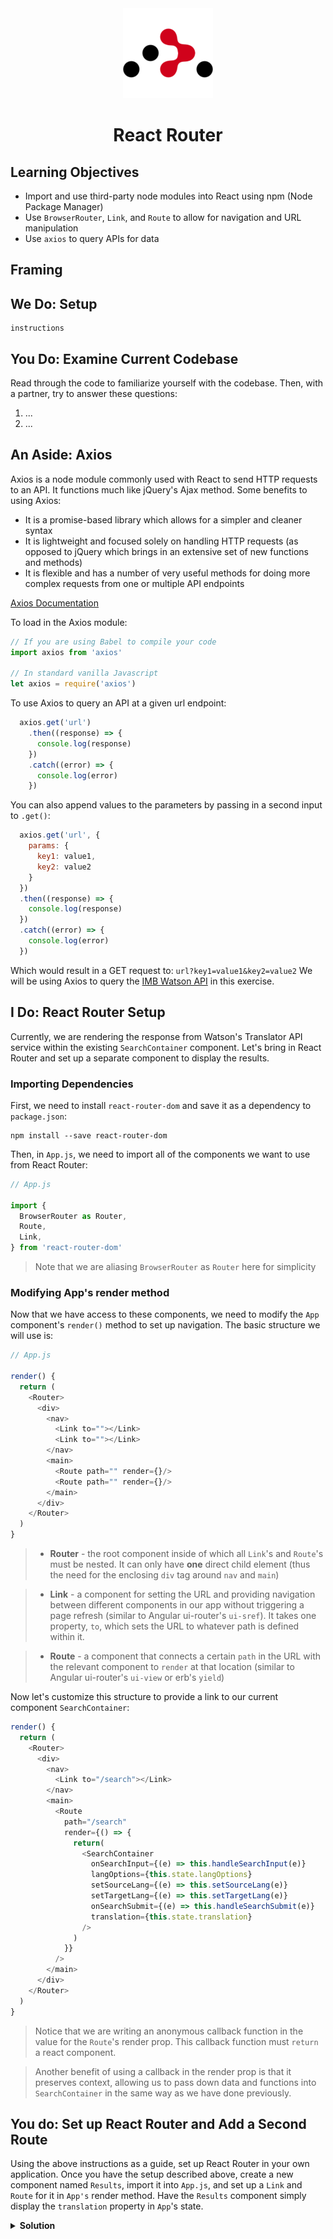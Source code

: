 <div align="center">
  <img src="react-router-logo.png" />
  <h1 align="center">React Router</h1>
</div>

## Learning Objectives
- Import and use third-party node modules into React using npm (Node Package Manager)
- Use `BrowserRouter`, `Link`, and `Route` to allow for navigation and URL manipulation
- Use `axios` to query APIs for data


## Framing

## We Do: Setup
```
instructions
```

## You Do: Examine Current Codebase
Read through the code to familiarize yourself with the codebase. Then, with a partner, try to answer these questions:
1. ...
2. ...


## An Aside: Axios
Axios is a node module commonly used with React to send HTTP requests to an API. It functions much like jQuery's Ajax method. Some benefits to using Axios:
- It is a promise-based library which allows for a simpler and cleaner syntax
- It is lightweight and focused solely on handling HTTP requests (as opposed to jQuery which brings in an extensive set of new functions and methods)
- It is flexible and has a number of very useful methods for doing more complex requests from one or multiple API endpoints

[Axios Documentation](https://github.com/mzabriskie/axios)

To load in the Axios module:
```js
// If you are using Babel to compile your code
import axios from 'axios'

// In standard vanilla Javascript
let axios = require('axios')
```

To use Axios to query an API at a given url endpoint:
```js
  axios.get('url')
    .then((response) => {
      console.log(response)
    })
    .catch((error) => {
      console.log(error)
    })
```

You can also append values to the parameters by passing in a second input to `.get()`:
```js
  axios.get('url', {
    params: {
      key1: value1,
      key2: value2
    }
  })
  .then((response) => {
    console.log(response)
  })
  .catch((error) => {
    console.log(error)
  })
```
Which would result in a GET request to: `url?key1=value1&key2=value2`
We will be using Axios to query the [IMB Watson API](https://watson-api-explorer.mybluemix.net/) in this exercise.


## I Do: React Router Setup
Currently, we are rendering the response from Watson's Translator API service within the existing `SearchContainer` component. Let's bring in React Router and set up a separate component to display the results.

### Importing Dependencies

First, we need to install `react-router-dom` and save it as a dependency to `package.json`:
```
npm install --save react-router-dom
```

Then, in `App.js`, we need to import all of the components we want to use from React Router:
```js
// App.js

import {
  BrowserRouter as Router,
  Route,
  Link,
} from 'react-router-dom'
```
> Note that we are aliasing `BrowserRouter` as `Router` here for simplicity

### Modifying App's render method
Now that we have access to these components, we need to modify the `App` component's `render()` method to set up navigation. The basic structure we will use is:
```js
// App.js

render() {
  return (
    <Router>
      <div>
        <nav>
          <Link to=""></Link>
          <Link to=""></Link>          
        </nav>
        <main>
          <Route path="" render={}/>
          <Route path="" render={}/>
        </main>
      </div>
    </Router>
  )
}
```
> - **Router** - the root component inside of which all `Link`'s and `Route`'s must be nested. It can only have **one** direct child element (thus the need for the enclosing `div` tag around `nav` and `main`)


> - **Link** - a component for setting the URL and providing navigation between different components in our app without triggering a page refresh (similar to Angular ui-router's `ui-sref`). It takes one property, `to`, which sets the URL to whatever path is defined within it.


> - **Route** - a component that connects a certain `path` in the URL with the relevant component to `render` at that location (similar to Angular ui-router's `ui-view` or erb's `yield`)

Now let's customize this structure to provide a link to our current component `SearchContainer`:
```js
render() {
  return (
    <Router>
      <div>
        <nav>
          <Link to="/search"></Link>   
        </nav>
        <main>
          <Route
            path="/search"
            render={() => {
              return(
                <SearchContainer
                  onSearchInput={(e) => this.handleSearchInput(e)}
                  langOptions={this.state.langOptions}
                  setSourceLang={(e) => this.setSourceLang(e)}
                  setTargetLang={(e) => this.setTargetLang(e)}
                  onSearchSubmit={(e) => this.handleSearchSubmit(e)}
                  translation={this.state.translation}
                />
              )
            }}
          />
        </main>
      </div>
    </Router>
  )
}
```
> Notice that we are writing an anonymous callback function in the value for the `Route`'s render prop. This callback function must `return` a react component.

> Another benefit of using a callback in the render prop is that it preserves context, allowing us to pass down data and functions into `SearchContainer` in the same way as we have done previously.

## You do: Set up React Router and Add a Second Route
Using the above instructions as a guide, set up React Router in your own application. Once you have the setup described above, create a new component named `Results`, import it into `App.js`, and set up a `Link` and `Route` for it in `App's` render method. Have the `Results` component simply display the `translation` property in `App`'s state.

<details>
<summary><strong>Solution</strong></summary>


To set up a new `Results` component:
```js
import React, { Component } from 'react'

class Results extends Component {
  render() {
    return(
      <div>
        <h3>Translation: </h3>
        <p>{this.props.translation}</p>
      </div>
    )
  }
}

export default Results
```

To import it in `App.js`:

```js
import Results from '../Results/Results.js'
```

To setup a `Link` and `Route` to it:

```js
render() {
  return(
    <Router>
      <div>
        <nav>
          <Link to="/search">Search</Link>
          <Link to="/results">Results</Link>
        </nav>
        <main>
          <Route
            path="/search"
            render={() => {
              return(
                <SearchContainer
                  onSearchInput={(e) => this.handleSearchInput(e)}
                  langOptions={this.state.langOptions}
                  setSourceLang={(e) => this.setSourceLang(e)}
                  setTargetLang={(e) => this.setTargetLang(e)}
                  onSearchSubmit={(e) => this.handleSearchSubmit(e)}
                  translation={this.state.translation}
                />
              )
            }}
          />
          <Route
            path="/results"
            render={() => {
              return(
                <Results translation={this.state.translation}/>
              )
            }}
          />
        </main>
      </div>
    </Router>
  )
}
```

</details>
